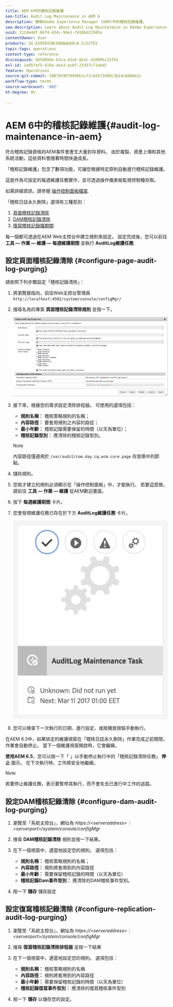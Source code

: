 ```yaml
---
title: AEM 6中的稽核記錄維護
seo-title: Audit Log Maintenance in AEM 6
description: 瞭解Adobe Experience Manager (AEM)中的稽核記錄維護。
seo-description: Learn about Audit Log Maintenance in Adobe Experience Manager (AEM).
uuid: 212de4df-6bf4-434c-94e1-74186d21945a
contentOwner: User
products: SG_EXPERIENCEMANAGER/6.5/SITES
topic-tags: operations
content-type: reference
discoiquuid: 565d89de-b3ca-41a5-8e1c-d10905c25fb5
exl-id: 1e05faf5-619a-4ea3-acbf-2fd37c71e6d2
feature: Operations
source-git-commit: 1807919078996b1cf1cbd1f2d90c3b14cb660e2c
workflow-type: tm+mt
source-wordcount: '602'
ht-degree: 0%

---
```


# AEM 6中的稽核記錄維護{#audit-log-maintenance-in-aem}

符合稽核記錄資格的AEM事件會產生大量封存資料。 由於複製、資產上傳和其他系統活動，這些資料會隨著時間快速成長。

「稽核記錄維護」包含了數項功能，可讓您根據特定原則自動進行稽核記錄維護。

這是作為可設定的每週維護任務實作，並可透過操作儀表板監視控制檯存取。

如需詳細資訊，請參閱 [操作控制面板檔案](/help/sites-administering/operations-dashboard.md).

「稽核日誌永久刪除」選項有三種型別：

1. [頁面稽核記錄清除](/help/sites-administering/operations-audit-log.md#configure-page-audit-log-purging)
1. [DAM稽核記錄清除](/help/sites-administering/operations-audit-log.md#configure-dam-audit-log-purging)
1. [復寫稽核記錄檔期間](/help/sites-administering/operations-audit-log.md#configure-replication-audit-log-purging)

每一個都可透過在AEM Web主控台中建立規則來設定。 設定完成後，您可以前往 **工具 — 作業 — 維護 — 每週維護期間** 並執行 **AuditLog維護任務**.

## 設定頁面稽核記錄清除 {#configure-page-audit-log-purging}

請依照下列步驟設定「稽核記錄清除」：

1. 將瀏覽器指向，前往Web主控台管理員 `http://localhost:4502/system/console/configMgr/`

1. 搜尋名為的專案 **頁面稽核記錄清除規則** 並按一下。

   ![chlimage_1-365](assets/chlimage_1-365.png)

1. 接下來，根據您的需求設定清除排程器。 可使用的選項包括：

   * **規則名稱：** 稽核策略規則的名稱；
   * **內容路徑：** 要套用規則之內容的路徑；
   * **最小年齡：** 稽核記錄需要保留的時間（以天為單位）；
   * **稽核記錄型別：** 應清除的稽核記錄型別。

   >[!NOTE]
   >
   >內容路徑僅適用於 `/var/audit/com.day.cq.wcm.core.page` 存放庫中的節點。

1. 儲存規則。
1. 您剛才建立的規則必須顯示在「操作控制面板」中，才能執行。 若要這麼做，請前往 **工具 — 作業 — 維護** 從AEM歡迎畫面。

1. 按下 **每週維護期間** 卡片。

1. 您會發現維護任務已存在於下方 **AuditLog維護任務** 卡片。

   ![chlimage_1-366](assets/chlimage_1-366.png)

1. 您可以檢查下一次執行的日期、進行設定，或按播放按鈕手動執行。

在AEM 6.3中，如果排定的維護視窗在「稽核日誌永久刪除」作業完成之前關閉，作業會自動停止。 當下一個維護視窗開啟時，它會繼續。

**使用AEM 6.5**，您可以按一下「 」以手動停止執行中的「稽核記錄清除任務」 **停止** 圖示。 在下次執行時，工作將安全地繼續。

>[!NOTE]
>
>若要停止維護任務，表示要暫停其執行，而不會失去已進行中工作的追蹤。

## 設定DAM稽核記錄清除 {#configure-dam-audit-log-purging}

1. 瀏覽至「系統主控台」，網址為 *https://&lt;serveraddress>：&lt;serverport>/system/console/configMgr*
1. 搜尋 **DAM稽核記錄清除** 規則並按一下結果。
1. 在下一個視窗中，適當地設定您的規則。 選項包括：

   * **規則名稱：** 稽核策略規則的名稱；
   * **內容路徑：** 規則將套用到的內容路徑
   * **最小年齡：** 需要保留稽核記錄的時間（以天為單位）
   * **稽核記錄Dam事件型別：** 應清除的DAM稽核事件型別。

1. 按一下 **儲存** 儲存設定

## 設定復寫稽核記錄清除  {#configure-replication-audit-log-purging}

1. 瀏覽至「系統主控台」，網址為 *https://&lt;serveraddress>：&lt;serverport>/system/console/configMgr*
1. 搜尋 **復寫稽核記錄清除排程器** 並按一下結果
1. 在下一個視窗中，適當地設定您的規則。 選項包括：

   * **規則名稱：** 稽核策略規則的名稱
   * **內容路徑：** 規則將套用到的內容路徑
   * **最小年齡：** 需要保留稽核記錄的時間（以天為單位）
   * **稽核記錄復寫事件型別：** 應清除的復寫稽核事件型別

1. 按一下 **儲存** 以儲存您的設定。
